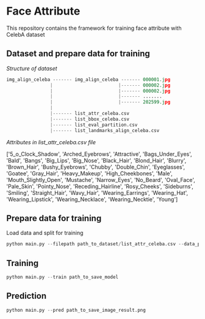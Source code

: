# Face Attribute
This repository contains the framework for training face attribute with CelebA dataset

## Dataset and prepare data for training
*Structure of dataset*
```python
img_align_celeba ------- img_align_celeba ------- 000001.jpg
                |                        |------- 000002.jpg
                |                        |------- 000002.jpg
                |                        |------- .......
                |                        |------- 202599.jpg
                |                                        
                |------- list_attr_celeba.csv            
                |------- list_bbox_celeba.csv         
                |------- list_eval_partition.csv             
                |------- list_landmarks_align_celeba.csv
```

*Attributes in list_attr_celeba.csv file*

['5_o_Clock_Shadow',
 'Arched_Eyebrows',
 'Attractive',
 'Bags_Under_Eyes',
 'Bald',
 'Bangs',
 'Big_Lips',
 'Big_Nose',
 'Black_Hair',
 'Blond_Hair',
 'Blurry',
 'Brown_Hair',
 'Bushy_Eyebrows',
 'Chubby',
 'Double_Chin',
 'Eyeglasses',
 'Goatee',
 'Gray_Hair',
 'Heavy_Makeup',
 'High_Cheekbones',
 'Male',
 'Mouth_Slightly_Open',
 'Mustache',
 'Narrow_Eyes',
 'No_Beard',
 'Oval_Face',
 'Pale_Skin',
 'Pointy_Nose',
 'Receding_Hairline',
 'Rosy_Cheeks',
 'Sideburns',
 'Smiling',
 'Straight_Hair',
 'Wavy_Hair',
 'Wearing_Earrings',
 'Wearing_Hat',
 'Wearing_Lipstick',
 'Wearing_Necklace',
 'Wearing_Necktie',
 'Young']
 
## Prepare data for training
 
 Load data and split for training
```python
python main.py --filepath path_to_dataset/list_attr_celeba.csv --data_process
```

## Training
```python
python main.py --train path_to_save_model
```

## Prediction
```python
python main.py --pred path_to_save_image_result.png
```
